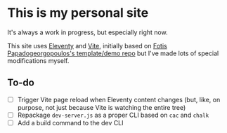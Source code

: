 # This is my personal site

It's always a work in progress, but especially right now.

This site uses [Eleventy](https://11ty.dev) and [Vite](https://vitejs.dev), initially based on [Fotis Papadogeorgopoulos's template/demo repo](https://github.com/fpapado/eleventy-with-vite) but I've made lots of special modifications myself.

## To-do

- [ ] Trigger Vite page reload when Eleventy content changes (but, like, on purpose, not just because Vite is watching the entire tree)
- [ ] Repackage `dev-server.js` as a proper CLI based on `cac` and `chalk`
- [ ] Add a build command to the dev CLI